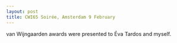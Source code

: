 ```yaml
---
layout: post
title: CWI65 Soirée, Amsterdam 9 February
---
```


 van Wijngaarden awards were presented to Éva Tardos and myself.
